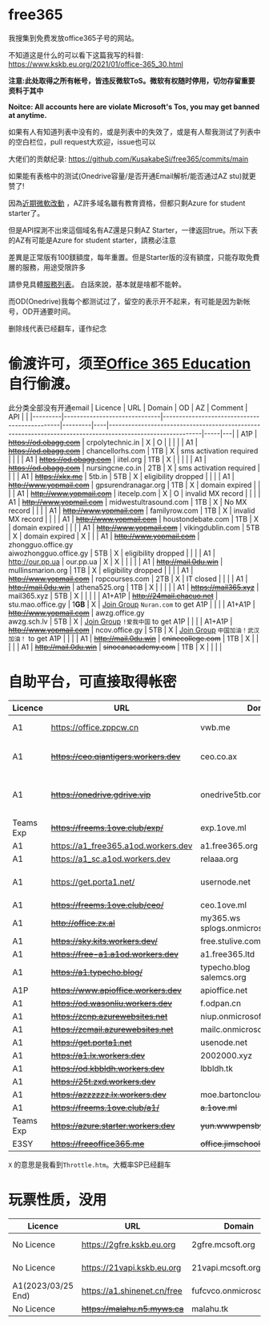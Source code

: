 # free365

我搜集到免费发放office365子号的网站。

不知道这是什么的可以看下这篇我写的科普: https://www.kskb.eu.org/2021/01/office-365_30.html

**注意:此处取得之所有帐号，皆违反微软ToS。微软有权随时停用，切勿存留重要资料于其中**

**Noitce: All accounts here are violate Microsoft's Tos, you may get banned at anytime.**

如果有人有知道列表中没有的，或是列表中的失效了，或是有人帮我测试了列表中的空白栏位，pull request大欢迎，issue也可以

大佬们的贡献纪录: https://github.com/KusakabeSi/free365/commits/main

如果能有表格中的测试(Onedrive容量/是否开通Email解析/能否通过AZ stu)就更赞了!

因為[近期微軟改動](https://www.kskb.eu.org/2021/08/azure-for-students.html) ，AZ許多域名雖有教育資格，但都只剩Azure for student starter了。

但是API探測不出來這個域名有AZ還是只剩AZ Starter，一律返回true。所以下表的AZ有可能是Azure for student starter，請務必注意

差異是正常版有100鎂額度，每年重置。但是Starter版的沒有額度，只能存取免費層的服務，用途受限許多

請參見具體[服務列表](https://azure.microsoft.com/zh-tw/offers/ms-azr-0144p/)。 白話來說，基本就是啥都不能幹。

而OD(Onedrive)我每个都测试过了，留空的表示开不起来，有可能是因为新帐号，OD开通要时间。

删除线代表已经翻车，谨作纪念

偷渡许可，须至[Office 365 Education](https://products.office.com/en-us/student?tab=students)自行偷渡。
===
此分类全部没有开通email
| Licence | URL                          | Domain                                       | OD      | AZ | Comment                                                                                                   | API |   |
|---------|------------------------------|----------------------------------------------|---------|----|-----------------------------------------------------------------------------------------------------------|-----|---|
| A1P     | ~~https://od.obagg.com~~     | crpolytechnic.in                             | X       | O  |                                                                                                           |     |   |
| A1      | ~~https://od.obagg.com~~     | chancellorhs.com                             | 1TB     | X  | sms activation required                                                                                   |     |   |
| A1      | ~~https://od.obagg.com~~     | iitel.org                                    | 1TB     | X  |                                                                                                           |     |   |
| A1      | ~~https://od.obagg.com~~     | nursingcne.co.in                             | 2TB     | X  | sms activation required                                                                                   |     |   |
| A1      | ~~https://xkx.me~~           | 5tb.in                                       | 5TB     | X  | eligibility dropped                                                                                       |     |   |
| A1      | ~~http://www.yopmail.com~~   | gpsurendranagar.org                          | 1TB     | X  | domain expired                                                                                            |     |   |
| A1      | ~~http://www.yopmail.com~~   | itecelp.com                                  | X       | O  | invalid MX record                                                                                         |     |   |
| A1      | ~~http://www.yopmail.com~~   | midwestultrasound.com                        | 1TB     | X  | No MX record                                                                                              |     |   |
| A1      | ~~http://www.yopmail.com~~   | familyrow.com                                | 1TB     | X  | invalid MX record                                                                                         |     |   |
| A1      | ~~http://www.yopmail.com~~   | houstondebate.com                            | 1TB     | X  | domain expired                                                                                            |     |   |
| A1      | ~~http://www.yopmail.com~~   | vikingdublin.com                             | 5TB     | X  | domain expired                                                                                            | X   |   |
| A1      | ~~http://www.yopmail.com~~   | zhongguo.office.gy<br>aiwozhongguo.office.gy | 5TB     | X  | eligibility dropped                                                                                       |     |   |
| A1      | http://our.pp.ua             | our.pp.ua                                    | X       | X  |                                                                                                           |     |   |
| A1      | ~~http://mail.0du.win~~      | mullinsmarion.org                            | 1TB     | X  | eligibility dropped                                                                                       |     |   |
| A1      | ~~http://www.yopmail.com~~   | ropcourses.com                               | 2TB     | X  | IT closed                                                                                                 |     |   |
| A1      | ~~http://mail.0du.win~~      | athena525.org                                | 1TB     | X  |                                                                                                           |     |   |
| A1      | ~~https://mail365.xyz~~      | mail365.xyz                                  | 5TB     | X  |                                                                                                           |     |   |
| A1+A1P  | ~~http://24mail.chacuo.net~~ | stu.mao.office.gy                            | 1**GB** | X  | [Join Group](https://account.activedirectory.windowsazure.com/r/#/joinGroups) ```Nuran.com``` to get A1P  |     |   |
| A1+A1P  | ~~http://www.yopmail.com~~   | awzg.office.gy<br>awzg.sch.lv                | 5TB     | X  | [Join Group](https://account.activedirectory.windowsazure.com/r/#/joinGroups) ```!爱我中国``` to get A1P      |     |   |
| A1+A1P  | ~~http://www.yopmail.com~~   | ncov.office.gy                               | 5TB     | X  | [Join Group](https://account.activedirectory.windowsazure.com/r/#/joinGroups) ```中国加油！武汉加油！``` to get A1P |     |   |
| A1      | ~~http://mail.0du.win~~      | ~~cninecollege.com~~                         | 1TB     | X  |                                                                                                           |     |   |
| A1      | ~~http://mail.0du.win~~      | ~~sinocanacademy.com~~                       | 1TB     | X  |                                                                                                           |     |   |

自助平台，可直接取得帐密
===

| Licence           | URL                                                   | Domain                           | OD  | Mail | AZ | Comment                 |
|-------------------|-------------------------------------------------------|----------------------------------|-----|------|----|-------------------------|
| A1                | https://office.zppcw.cn                               | vwb.me                           | 5TB | X    | X  | 不能创建 API              |
| A1                | ~~https://ceo.qiantigers.workers.dev~~                | ceo.co.ax                        | 5TB | X    | X  | sms activation required |
| A1                | ~~https://onedrive.gdrive.vip~~                       | onedrive5tb.com                  | 5TB | O    | X  | High chance you get 429 |
| Teams Exp         | ~~https://freems.1ove.club/exp/~~                     | exp.1ove.ml                      | 5T  | X    | X  | paid                    |
| A1                | https://a1_free365.a1od.workers.dev                   | a1.free365.org                   | X   | X    | X  |                         |
| A1                | https://a1_sc.a1od.workers.dev                        | relaaa.org                       | X   | X    | X  |                         |
| A1                | https://get.porta1.net/                               | usernode.net                     | X   | X    | X  | need activation code    |
| A1                | ~~https://freems.1ove.club/ceo/~~                     | ceo.1ove.ml                      | X   | X    | X  |                         |
| A1                | ~~http://office.zx.al~~                               |my365.ws<br>splogs.onmicrosoft.com| 5TB | O    | X  |                         |
| A1                | ~~https://sky.kits.workers.dev/~~                     | free.stulive.com                 | X   | X    | X  |                         |
| A1                | ~~https://free-a1.a1od.workers.dev~~                  | a1.free365.ltd                   | X   | X    | X  |                         |
| A1                | ~~https://a1.typecho.blog/~~                          | typecho.blog<br>salemcs.org      | 5TB | X    | X  |                         |
| A1P               | ~~https://www.apioffice.workers.dev~~                 | apioffice.net                    | 5TB | X    | X  |                         |
| A1                | ~~https://od.wasonliu.workers.dev~~                   | f.odpan.cn                       | 5TB | X    | X  |                         |
| A1                | ~~https://zcnp.azurewebsites.net~~                    | niup.onmicrosoft.com             | X   | O    | X  |                         |
| A1                | ~~https://zcmail.azurewebsites.net~~                  | mailc.onmicrosoft.com            | X   | O    | X  |                         |
| A1                | ~~https://get.porta1.net~~                            | usenode.net                      | 1TB | X    | X  |                         |
| A1                | ~~https://a1.lx.workers.dev~~                         | 2002000.xyz                      | 5TB | X    | X  |                         |
| A1                | ~~https://od.kbbldh.workers.dev~~                     | lbbldh.tk                        | 5TB | X    | X  |                         |
| A1                | ~~https://25t.zxd.workers.dev~~                       |                                  | 5TB | X    | X  |                         |
| A1                | ~~https://azzzzzz.lx.workers.dev~~                    | moe.bartonclough.co.uk           | 1TB | X    | X  |                         |
| A1                | ~~https://freems.1ove.club/a1/~~                      | ~~a.1ove.ml~~                    | 5TB | X    | X  |                         |
| Teams Exp         | ~~https://azure.starter.workers.dev~~                 | ~~yun.wwwpensbyhighschool.com~~  | 1TB | X    | O  |                         |
| E3SY              | ~~https://freeoffice365.me~~                          | ~~office.jimschool.org~~         | 5TB | X    | X  |                         |

```X``` 的意思是我看到```Throttle.htm```。大概率SP已经翻车


玩票性质，没用
===

| Licence           | URL                                                   | Domain                           | OD  | Mail | AZ | Comment                           |
|-------------------|-------------------------------------------------------|----------------------------------|-----|------|----|-----------------------------------|
| No Licence        | https://2gfre.kskb.eu.org                             | 2gfre.mcsoft.org                 | 2GB | X    | X  | [Detailed Information](https://www.kskb.eu.org/2021/02/teams.html)      |
| No Licence        | https://21vapi.kskb.eu.org                            | 21vapi.mcsoft.org                | X   | X    | X  | [Detailed Information](https://www.kskb.eu.org/2021/04/21vianet-office365.html)      |
| A1(2023/03/25 End)| https://a1.shinenet.cn/free                           | fufcvco.onmicrosoft.com          | 5TB | X    | X  | [Detailed Information](https://www.shinenet.cn/archives/176.html)       |
| No Licence        | ~~https://malahu.n5.myws.ca~~                         | malahu.tk                        | X   | X    | X  |                                   |

